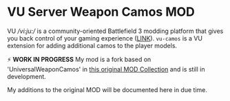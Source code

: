 # VU Server Weapon Camos MOD
VU _/vi:ju:/_ is a community-oriented Battlefield 3 modding platform that gives you back control of your gaming experience ([LINK](https://veniceunleashed.net/)). `vu-camos` is a VU extension for adding additional camos to the player models. 

⚡ **WORK IN PROGRESS** My mod is a fork based on 'UniversalWeaponCamos' in [this original MOD Collection](https://github.com/J4nssent/VU-Mods) and is still in development.

My additions to the original MOD will be documented here in due time.
